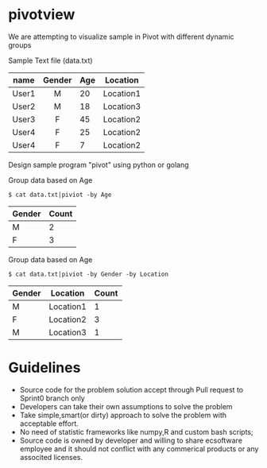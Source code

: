 pivotview
=========

We are attempting to visualize sample in Pivot with different dynamic groups

Sample Text file (data.txt)

| name   | Gender | Age | Location |
| ------ |:------:| --- | -------  |
| User1  | M      | 20  | Location1|
| User2  | M      | 18  | Location3|
| User3  | F      | 45  | Location2|
| User4  | F      | 25  | Location2|
| User4  | F      | 7   | Location2|
 
Design sample program "pivot" using python or golang

Group data based on Age

```
$ cat data.txt|piviot -by Age
```

| Gender | Count |
| ------ | ----- |
| M      |  2    |
| F      |  3    |


Group data based on Age

```
$ cat data.txt|piviot -by Gender -by Location
```

| Gender |Location   | Count |
| ------ |---------- | ----- |
| M      | Location1 |  1    |     
| F      | Location2 |  3    |     
| M      | Location3 |  1    |     

Guidelines
==========

* Source code for the problem solution accept through Pull request to Sprint0 branch only
* Developers can take their own assumptions to solve the problem
* Take simple,smart(or dirty) approach to solve the problem with acceptable effort.
* No need of statistic frameworks like numpy,R and custom bash scripts;
* Source code is owned by developer and willing to share ecsoftware employee and it should not conflict with any commerical products or any associted licenses.

